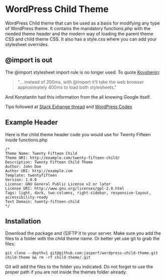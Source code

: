 # WordPress Child Theme
WordPress Child theme that can be used as a basis for modifying any type of WordPress theme. It contains the mandatory functions.php with the needed theme header and the modern way of loading the parent theme CSS and child theme CSS. It also has a style.css where you can add your stylesheet overrides.


## @import is out
The @import stylesheet import rule is no longer used. To quote [Kovshenin](https://konstantin.blog/2014/child-themes-import/):
> "... instead of 200ms, with @import it’ll take the web browser approximately 400ms to load both stylesheets."

And Konstantin had this information from the all knowing Google itself.

Tips followed at [Stack Exhange thread](http://wordpress.stackexchange.com/questions/163301/versioning-import-of-parent-themes-style-css) and [WordPress Codex](https://codex.wordpress.org/Child_Themes) 


## Example Header


Here is the child theme header code you would use for Twenty Fifteen inside functions.php

```
/*
Theme Name: Twenty Fifteen Child
Theme URI: http://example.com/twenty-fifteen-child/
Description: Twenty Fifteen Child Theme
Author: John Doe
Author URI: http://example.com
Template: twentyfifteen
Version: 1.0.0
License: GNU General Public License v2 or later
License URI: http://www.gnu.org/licenses/gpl-2.0.html
Tags: light, dark, two-columns, right-sidebar, responsive-layout, accessibility-ready
Text Domain: twenty-fifteen-child
*/
```

## Installation

Download the package and (S)FTP it to your server. Make sure you add the files to a folder with the child theme name.
Or better yet use git to grab the files:

```git clone --depth=1 git@github.com:jasperf/wordpress-child-theme.git child-theme && rm -rf child-theme/.git```

Git will add the files to the folder you indicated. Do not forget to use the proper path if you are not inside the themes folder already.
